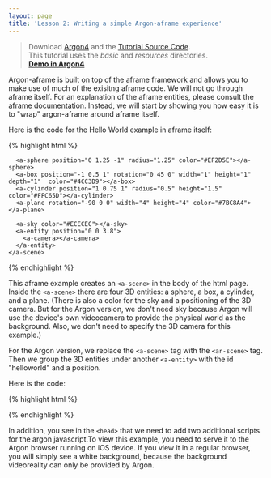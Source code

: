 ```yaml
---
layout: page
title: 'Lesson 2: Writing a simple Argon-aframe experience'
---
```


> Download [Argon4](http://argonjs.io/argon-app) and the [Tutorial Source Code](https://github.com/argonjs/design-aids/tree/gh-pages/code). <br> This tutorial uses the *basic* and *resources* directories.<br> **[Demo in Argon4](https://github.com/argonjs/design-aids/tree/gh-pages/code/basic/)**

Argon-aframe is built on top of the aframe framework and allows you to make use of much of the exisitng aframe code. We will not go through aframe itself. For an explanation of the aframe entities, please consult the [aframe documentation](https://aframe.io/docs/0.3.0/introduction/). Instead, we will start by showing you how easy it is to "wrap" argon-aframe around aframe itself.  

Here is the code for the Hello World example in aframe itself:

{% highlight html %}
<html>
  <head>
    <meta charset="utf-8">
    <title>Hello, World! • A-Frame</title>
    <meta name="description" content="Hello, World! • A-Frame">
    <script src="../../../dist/aframe.js"></script>
  </head>
  <body>
    <a-scene>

      <a-sphere position="0 1.25 -1" radius="1.25" color="#EF2D5E"></a-sphere>
      <a-box position="-1 0.5 1" rotation="0 45 0" width="1" height="1" depth="1"  color="#4CC3D9"></a-box>
      <a-cylinder position="1 0.75 1" radius="0.5" height="1.5" color="#FFC65D"></a-cylinder>
      <a-plane rotation="-90 0 0" width="4" height="4" color="#7BC8A4"></a-plane>

      <a-sky color="#ECECEC"></a-sky>
      <a-entity position="0 0 3.8">
        <a-camera></a-camera>
      </a-entity>
    </a-scene>
  </body>
</html>
{% endhighlight %}

This aframe example creates an `<a-scene>` in the body of the html page. Inside the `<a-scene>` there are four 3D entities: a sphere, a box, a cylinder, and a plane. (There is also a color for the sky and a positioning of the 3D camera. But for the Argon version, we don't need sky because Argon will use the device's own videocamera to provide the physical world as the background. Also, we don't need to specify the 3D camera for this example.) 

For the Argon version, we replace the `<a-scene>` tag with the `<ar-scene>` tag. Then we  group the 3D entities under another `<a-entity>` with the id "helloworld" and a position.  
    
Here is the code:

{% highlight html %}
<html>
  <head>
    <title>Hello, World! Argon + A-Frame</title>
    <meta name="description" content="Hello, World! Argon + A-Frame">
    <script src="../resources/js/aframe.min.js"></script>
    <script src="../resources/js/argon.min.js"></script>
   <script src="../build.js"></script>
  </head>
  <body>
    <body>
    <ar-scene>
      <a-entity id="helloworld" position="0 -1 -8">
      <a-sphere position="0 1.25 -1" radius="1.25" color="#EF2D5E"></a-sphere>
      <a-box position="-1 0.5 1" rotation="0 45 0" width="1" height="1" depth="1"  color="#4CC3D9"></a-box>
      <a-cylinder position="1 0.75 1" radius="0.5" height="1.5" color="#FFC65D"></a-cylinder>
      <a-plane rotation="-90 0 0" width="4" height="4" color="#7BC8A4"></a-plane>
      </a-entity>
    </ar-scene>
  </body>
</html>
{% endhighlight %}

In addition, you see in the `<head>` that we need to add two additional scripts for the argon javascript.To view this example, you need to serve it to the Argon browser running on iOS device. If you view it in a regular browser, you will simply see a white background, because the background videoreality can only be provided by Argon. 